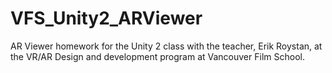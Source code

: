 # VFS_Unity2_ARViewer
 AR Viewer homework for the Unity 2 class with the teacher, Erik Roystan, at the VR/AR Design and development program at Vancouver Film School.

